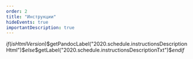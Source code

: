 ```yaml
---
order: 2
title: "Инструкции"
hideEvents: true
importantDescription: true
---
```


$if(isHtmlVersion)$$getPandocLabel("2020.schedule.instructionsDescriptionHtml")$$else$$getLabel("2020.schedule.instructionsDescriptionTxt")$$endif$
